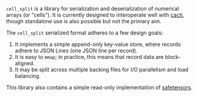 `cell_split` is a library for serialization and deserialization
of numerical arrays (or "cells"). It is currently designed to
interoperate well with [cacti](https://github.com/peterhj/cacti),
though standalone use is also possible but not the primary aim.

The `cell_split` serialized format adheres to a few design goals:

1.  It implements a simple append-only key-value store, where
    records adhere to JSON Lines (one JSON line per record).
2.  It is easy to `mmap`; in practice, this means that record
    data are block-aligned.
3.  It may be split across multiple backing files for I/O
    parallelism and load balancing.

This library also contains a simple read-only implementation of
[safetensors](https://github.com/huggingface/safetensors).
